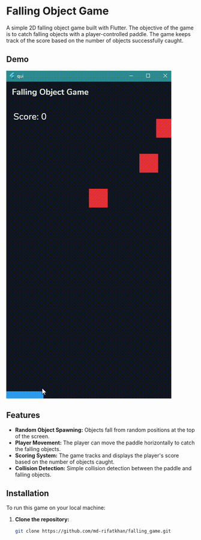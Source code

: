 # Falling Object Game

A simple 2D falling object game built with Flutter. The objective of the game is to catch falling objects with a player-controlled paddle. The game keeps track of the score based on the number of objects successfully caught.

## Demo

![Falling Object Game Demo](src/record.gif)

## Features

- **Random Object Spawning:** Objects fall from random positions at the top of the screen.
- **Player Movement:** The player can move the paddle horizontally to catch the falling objects.
- **Scoring System:** The game tracks and displays the player's score based on the number of objects caught.
- **Collision Detection:** Simple collision detection between the paddle and falling objects.

## Installation

To run this game on your local machine:

1. **Clone the repository:**
   
   ```bash
   git clone https://github.com/md-rifatkhan/falling_game.git
